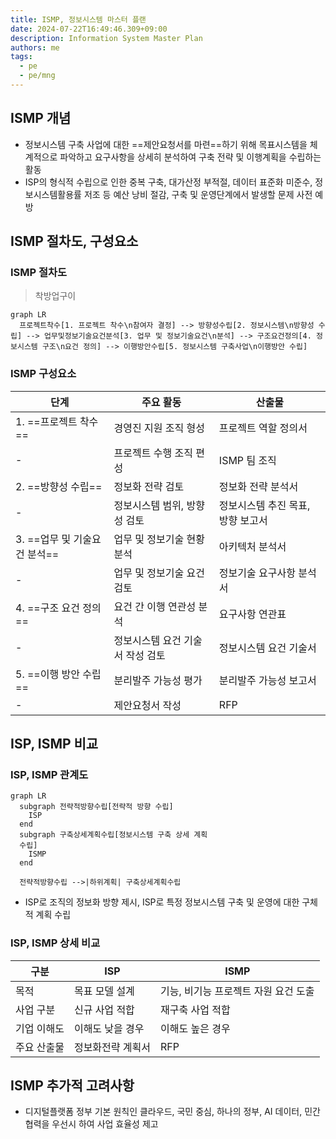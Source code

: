 ```yaml
---
title: ISMP, 정보시스템 마스터 플랜
date: 2024-07-22T16:49:46.309+09:00
description: Information System Master Plan
authors: me
tags: 
  - pe
  - pe/mng
---
```


## ISMP 개념

- 정보시스템 구축 사업에 대한 ==제안요청서를 마련==하기 위해 목표시스템을 체계적으로 파악하고 요구사항을 상세히 분석하여 구축 전략 및 이행계획을 수립하는 활동
- ISP의 형식적 수립으로 인한 중복 구축, 대가산정 부적절, 데이터 표준화 미준수, 정보시스템활용률 저조 등 예산 낭비 절감, 구축 및 운영단계에서 발생할 문제 사전 예방

## ISMP 절차도, 구성요소

### ISMP 절차도

> 착방업구이

```mermaid
graph LR
  프로젝트착수[1. 프로젝트 착수\n참여자 결정] --> 방향성수립[2. 정보시스템\n방향성 수립] --> 업무및정보기술요건분석[3. 업무 및 정보기술요건\n분석] --> 구조요건정의[4. 정보시스템 구조\n요건 정의] --> 이행방안수립[5. 정보시스템 구축사업\n이행방안 수립]
```

### ISMP 구성요소

| 단계 | 주요 활동 | 산출물 |
| --- | --- | --- |
| 1. ==프로젝트 착수== | 경영진 지원 조직 형성 | 프로젝트 역할 정의서 |
| - | 프로젝트 수행 조직 편성 | ISMP 팀 조직 |
| 2. ==방향성 수립== | 정보화 전략 검토 | 정보화 전략 분석서 |
| - | 정보시스템 범위, 방향성 검토 |정보시스템 추진 목표, 방향 보고서 |
| 3. ==업무 및 기술요건 분석== | 업무 및 정보기술 현황 분석 | 아키텍처 분석서 |
| - | 업무 및 정보기술 요건 검토 | 정보기술 요구사항 분석서 |
| 4. ==구조 요건 정의==| 요건 간 이행 연관성 분석 | 요구사항 연관표 |
| - | 정보시스템 요건 기술서 작성 검토 | 정보시스템 요건 기술서 |
| 5. ==이행 방안 수립== | 분리발주 가능성 평가 | 분리발주 가능성 보고서 |
| - | 제안요청서 작성 | RFP |

## ISP, ISMP 비교

### ISP, ISMP 관계도

```mermaid
graph LR
  subgraph 전략적방향수립[전략적 방향 수립]
    ISP
  end
  subgraph 구축상세계획수립[정보시스템 구축 상세 계획 
  수립]
    ISMP
  end

  전략적방향수립 -->|하위계획| 구축상세계획수립
```

- ISP로 조직의 정보화 방향 제시, ISP로 특정 정보시스템 구축 및 운영에 대한 구체적 계획 수립

### ISP, ISMP 상세 비교

| 구분 | ISP | ISMP |
| --- | --- | --- |
| 목적 | 목표 모델 설계 | 기능, 비기능 프로젝트 자원 요건 도출 |
| 사업 구분 | 신규 사업 적합 | 재구축 사업 적합 |
| 기업 이해도 | 이해도 낮을 경우 | 이해도 높은 경우 |
| 주요 산출물 | 정보화전략 계획서 | RFP |

## ISMP 추가적 고려사항

- 디지털플랫폼 정부 기본 원칙인 클라우드, 국민 중심, 하나의 정부, AI 데이터, 민간 협력을 우선시 하여 사업 효율성 제고
